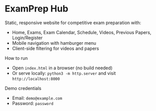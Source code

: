 # ExamPrep Hub

Static, responsive website for competitive exam preparation with:
- Home, Exams, Exam Calendar, Schedule, Videos, Previous Papers, Login/Register
- Mobile navigation with hamburger menu
- Client-side filtering for videos and papers

How to run
- Open `index.html` in a browser (no build needed)
- Or serve locally: `python3 -m http.server` and visit `http://localhost:8000`

Demo credentials
- Email: `demo@example.com`
- Password: `password`